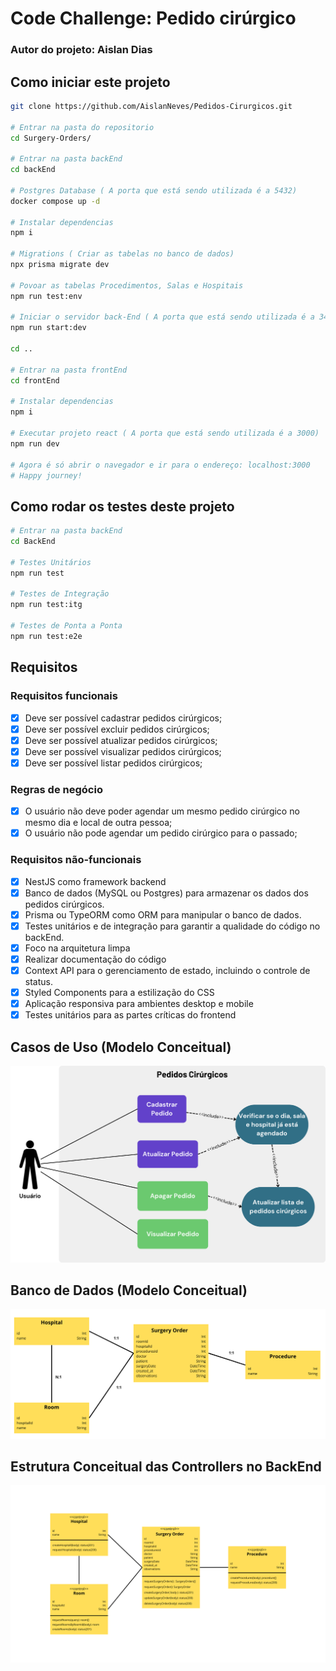  
# Code Challenge: Pedido cirúrgico
### Autor do projeto: Aislan Dias

## Como iniciar este projeto

```bash
git clone https://github.com/AislanNeves/Pedidos-Cirurgicos.git

# Entrar na pasta do repositorio
cd Surgery-Orders/

# Entrar na pasta backEnd
cd backEnd

# Postgres Database ( A porta que está sendo utilizada é a 5432)
docker compose up -d

# Instalar dependencias
npm i

# Migrations ( Criar as tabelas no banco de dados)
npx prisma migrate dev

# Povoar as tabelas Procedimentos, Salas e Hospitais
npm run test:env

# Iniciar o servidor back-End ( A porta que está sendo utilizada é a 3443)
npm run start:dev

cd ..

# Entrar na pasta frontEnd
cd frontEnd

# Instalar dependencias
npm i

# Executar projeto react ( A porta que está sendo utilizada é a 3000)
npm run dev

# Agora é só abrir o navegador e ir para o endereço: localhost:3000
# Happy journey!
```

## Como rodar os testes deste projeto

```bash
# Entrar na pasta backEnd
cd BackEnd

# Testes Unitários
npm run test

# Testes de Integração
npm run test:itg

# Testes de Ponta a Ponta
npm run test:e2e
```

## Requisitos

### Requisitos funcionais

- [x] Deve ser possível cadastrar pedidos cirúrgicos;
- [x] Deve ser possível excluir pedidos cirúrgicos;
- [x] Deve ser possível atualizar pedidos cirúrgicos;
- [x] Deve ser possível visualizar pedidos cirúrgicos;
- [x] Deve ser possível listar pedidos cirúrgicos;

### Regras de negócio

- [x] O usuário não deve poder agendar um mesmo pedido cirúrgico no mesmo dia e local de outra pessoa;
- [x] O usuário não pode agendar um pedido cirúrgico para o passado;

### Requisitos não-funcionais

- [x] NestJS como framework backend
- [x] Banco de dados (MySQL ou Postgres) para armazenar os dados dos pedidos cirúrgicos.
- [x] Prisma ou TypeORM como ORM para manipular o banco de dados.
- [x] Testes unitários e de integração para garantir a qualidade do código no backEnd.
- [x] Foco na arquitetura limpa
- [x] Realizar documentação do código
- [x] Context API para o gerenciamento de estado, incluindo o controle de status.
- [x] Styled Components para a estilização do CSS
- [x] Aplicação responsiva para ambientes desktop e mobile
- [x] Testes unitários para as partes críticas do frontend

## Casos de Uso (Modelo Conceitual)

![Alt text](<assets/Modelo Casos de Uso.png>)

## Banco de Dados (Modelo Conceitual)

![Alt text](<assets/Modelo Conceitual Banco de Dados.png>)

## Estrutura Conceitual das Controllers no BackEnd

![Alt text](assets/Controller.png)

